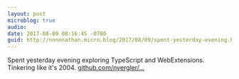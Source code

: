 ```yaml
---
layout: post
microblog: true
audio: 
date: 2017-08-09 08:16:45 -0700
guid: http://nnnnnathan.micro.blog/2017/08/09/spent-yesterday-evening.html
---
```

Spent yesterday evening exploring TypeScript and WebExtensions. Tinkering like it's 2004. [github.com/nyergler/...](https://github.com/nyergler/typescript-react-redux-webext)
